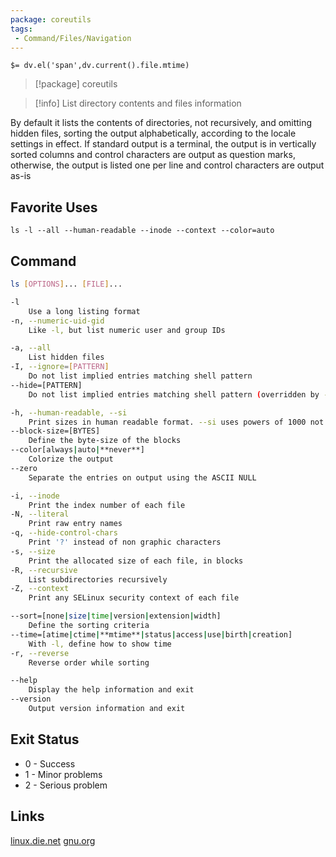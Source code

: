 ```yaml
---
package: coreutils
tags:
 - Command/Files/Navigation
---
```


`$= dv.el('span',dv.current().file.mtime)`
> [!package] coreutils

> [!info] List directory contents and files information

By default it lists the contents of directories, not recursively, and omitting hidden files, sorting the output alphabetically, according to the locale settings in effect. If standard output is a terminal, the output is in vertically sorted columns and control characters are output as question marks, otherwise, the output is listed one per line and control characters are output as-is

## Favorite Uses

```Sh
ls -l --all --human-readable --inode --context --color=auto
```

## Command

```sh
ls [OPTIONS]... [FILE]...

-l
	Use a long listing format
-n, --numeric-uid-gid
	Like -l, but list numeric user and group IDs

-a, --all
	List hidden files
-I, --ignore=[PATTERN]
	Do not list implied entries matching shell pattern 
--hide=[PATTERN]
	Do not list implied entries matching shell pattern (overridden by -a or -A)

-h, --human-readable, --si
	Print sizes in human readable format. --si uses powers of 1000 not 1024
--block-size=[BYTES]
	Define the byte-size of the blocks
--color[always|auto|**never**]
	Colorize the output
--zero
	Separate the entries on output using the ASCII NULL

-i, --inode
	Print the index number of each file
-N, --literal
	Print raw entry names
-q, --hide-control-chars
	Print '?' instead of non graphic characters  
-s, --size
	Print the allocated size of each file, in blocks 
-R, --recursive
	List subdirectories recursively
-Z, --context
	Print any SELinux security context of each file

--sort=[none|size|time|version|extension|width]
	Define the sorting criteria
--time=[atime|ctime|**mtime**|status|access|use|birth|creation]
	With -l, define how to show time
-r, --reverse
	Reverse order while sorting

--help
	Display the help information and exit 
--version
	Output version information and exit
```
## Exit Status

- 0 - Success
- 1 - Minor problems
- 2 - Serious problem

## Links

[linux.die.net](https://linux.die.net/man/1/ls)
[gnu.org](https://www.gnu.org/software/coreutils/manual/html_node/ls-invocation.html#ls-invocation)
